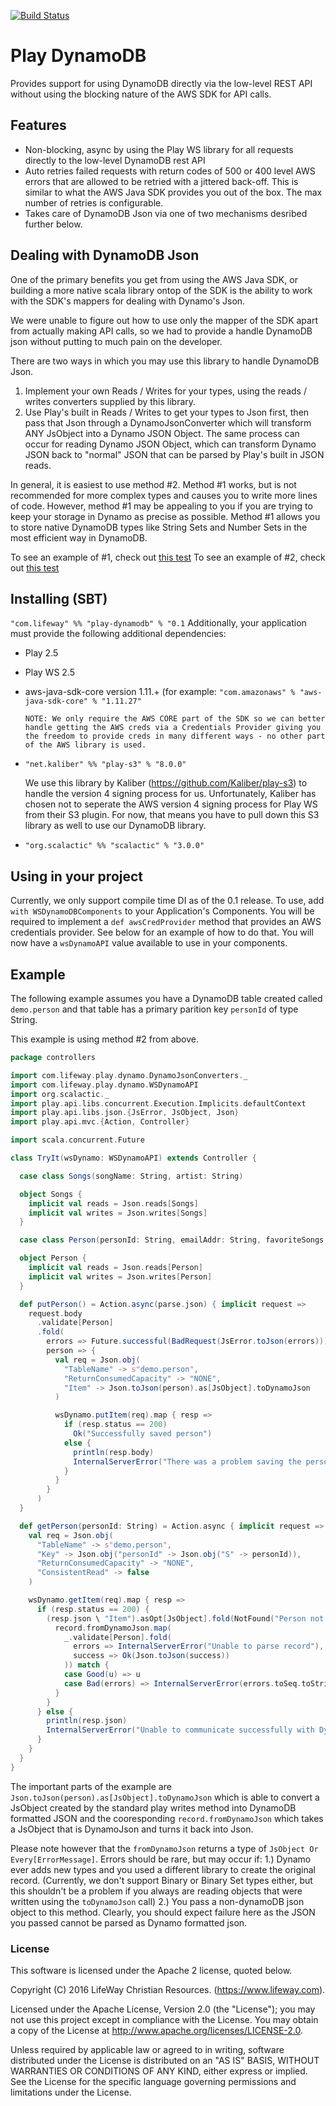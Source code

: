 [![Build Status](https://travis-ci.org/lifeway/play-dynamodb.svg?branch=master)](https://travis-ci.org/lifeway/play-dynamodb)

# Play DynamoDB

Provides support for using DynamoDB directly via the low-level REST API without using the blocking nature of the AWS SDK for API calls.

## Features
* Non-blocking, async by using the Play WS library for all requests directly to the low-level DynamoDB rest API
* Auto retries failed requests with return codes of 500 or 400 level AWS errors that are allowed to be retried with a jittered back-off. This is similar to what the AWS Java SDK provides you out of the box. The max number of retries is configurable.
* Takes care of DynamoDB Json via one of two mechanisms desribed further below.

## Dealing with DynamoDB Json
One of the primary benefits you get from using the AWS Java SDK, or building a more native scala library ontop of the SDK is the ability to work with the SDK's mappers for dealing with Dynamo's Json.

We were unable to figure out how to use only the mapper of the SDK apart from actually making API calls, so we had to provide a handle DynamoDB json without putting to much pain on the developer.

There are two ways in which you may use this library to handle DynamoDB Json.
1. Implement your own Reads / Writes for your types, using the reads / writes converters supplied by this library.
2. Use Play's built in Reads / Writes to get your types to Json first, then pass that Json through a DynamoJsonConverter which will transform ANY JsObject into a Dynamo JSON Object. The same process can occur for reading Dynamo JSON Object, which can transform Dynamo JSON back to "normal" JSON that can be parsed by Play's built in JSON reads.

In general, it is easiest to use method #2. Method #1 works, but is not recommended for more complex types and causes you to write more lines of code. However, method #1 may be appealing to you if you are trying to keep your storage in Dynamo as precise as possible. Method #1 allows you to store native DynamoDB types like String Sets and Number Sets in the most efficient way in DynamoDB.

To see an example of #1, check out [this test](src/test/scala/com/lifeway/play/dynamo/CaseClassDynamoReadsWritesSpec.scala)
To see an example of #2, check out [this test](src/test/scala/com/lifeway/play/dynamo/JsonToFromDynamoSpec.scala)


## Installing (SBT)
`"com.lifeway" %% "play-dynamodb" % "0.1`
Additionally, your application must provide the following additional dependencies: 
* Play 2.5
* Play WS 2.5
* aws-java-sdk-core version 1.11.+ (for example: `"com.amazonaws" % "aws-java-sdk-core" % "1.11.27"`

  `NOTE: We only require the AWS CORE part of the SDK so we can better handle getting the AWS creds via a Credentials Provider giving you the freedom to provide creds in many different ways - no other part of the AWS library is used.`
* `"net.kaliber" %% "play-s3" % "8.0.0"`

  We use this library by Kaliber (https://github.com/Kaliber/play-s3) to handle the version 4 signing process for us. Unfortunately, Kaliber has chosen not to seperate the AWS version 4 signing process for Play WS from their S3 plugin. For now, that means you have to pull down this S3 library as well to use our DynamoDB library.
* `"org.scalactic" %% "scalactic" % "3.0.0"`

## Using in your project

Currently, we only support compile time DI as of the 0.1 release. To use, add `with WSDynamoDBComponents` to your Application's Components. You will be required to implement a `def awsCredProvider` method that provides an AWS credentials provider. See below for an example of how to do that. You will now have a `wsDynamoAPI` value available to use in your components.

## Example
The following example assumes you have a DynamoDB table created called `demo.person` and that table has a primary parition key `personId` of type String.

This example is using method #2 from above.

```scala
package controllers

import com.lifeway.play.dynamo.DynamoJsonConverters._
import com.lifeway.play.dynamo.WSDynamoAPI
import org.scalactic._
import play.api.libs.concurrent.Execution.Implicits.defaultContext
import play.api.libs.json.{JsError, JsObject, Json}
import play.api.mvc.{Action, Controller}

import scala.concurrent.Future

class TryIt(wsDynamo: WSDynamoAPI) extends Controller {

  case class Songs(songName: String, artist: String)

  object Songs {
    implicit val reads = Json.reads[Songs]
    implicit val writes = Json.writes[Songs]
  }

  case class Person(personId: String, emailAddr: String, favoriteSongs: Seq[Songs])

  object Person {
    implicit val reads = Json.reads[Person]
    implicit val writes = Json.writes[Person]
  }

  def putPerson() = Action.async(parse.json) { implicit request =>
    request.body
      .validate[Person]
      .fold(
        errors => Future.successful(BadRequest(JsError.toJson(errors))),
        person => {
          val req = Json.obj(
            "TableName" -> s"demo.person",
            "ReturnConsumedCapacity" -> "NONE",
            "Item" -> Json.toJson(person).as[JsObject].toDynamoJson
          )

          wsDynamo.putItem(req).map { resp =>
            if (resp.status == 200)
              Ok("Successfully saved person")
            else {
              println(resp.body)
              InternalServerError("There was a problem saving the person..")
            }
          }
        }
      )
  }

  def getPerson(personId: String) = Action.async { implicit request =>
    val req = Json.obj(
      "TableName" -> s"demo.person",
      "Key" -> Json.obj("personId" -> Json.obj("S" -> personId)),
      "ReturnConsumedCapacity" -> "NONE",
      "ConsistentRead" -> false
    )

    wsDynamo.getItem(req).map { resp =>
      if (resp.status == 200) {
        (resp.json \ "Item").asOpt[JsObject].fold(NotFound("Person not found by that ID")) { record =>
          record.fromDynamoJson.map(
            _.validate[Person].fold(
              errors => InternalServerError("Unable to parse record"),
              success => Ok(Json.toJson(success))
            )) match {
            case Good(u) => u
            case Bad(errors) => InternalServerError(errors.toSeq.toString)
          }
        }
      } else {
        println(resp.json)
        InternalServerError("Unable to communicate successfully with DynamoDB")
      }
    }
  }
}

```

The important parts of the example are `Json.toJson(person).as[JsObject].toDynamoJson` which is able to convert a JsObject created by the standard play writes method into DynamoDB formatted JSON and the cooresponding `record.fromDynamoJson` which takes a JsObject that is DynamoJson and turns it back into Json. 

Please note however that the `fromDynamoJson` returns a type of `JsObject Or Every[ErrorMessage]`. Errors should be rare, but may occur if:
1.) Dynamo ever adds new types and you used a different library to create the original record. (Currently, we don't support Binary or Binary Set types either, but this shouldn't be a problem if you always are reading objects that were written using the `toDynamoJson` call)
2.) You pass a non-dynamoDB json object to this method. Clearly, you should expect failure here as the JSON you passed cannot be parsed as Dynamo formatted json.


### License

This software is licensed under the Apache 2 license, quoted below.

Copyright (C) 2016 LifeWay Christian Resources. (https://www.lifeway.com).

Licensed under the Apache License, Version 2.0 (the "License"); you may not use this project except in compliance with the License. You may obtain a copy of the License at http://www.apache.org/licenses/LICENSE-2.0.

Unless required by applicable law or agreed to in writing, software distributed under the License is distributed on an "AS IS" BASIS, WITHOUT WARRANTIES OR CONDITIONS OF ANY KIND, either express or implied. See the License for the specific language governing permissions and limitations under the License.